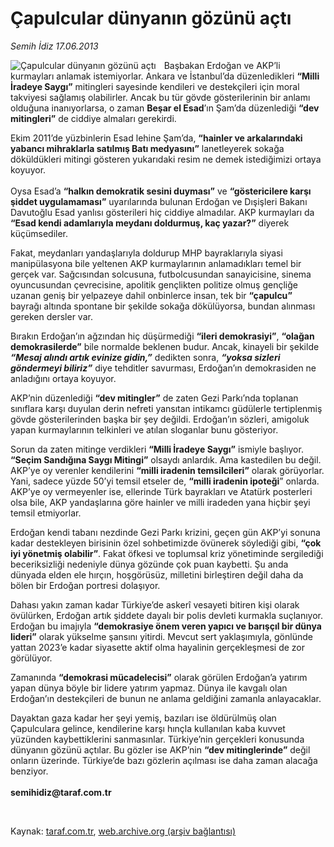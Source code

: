 # Çapulcular dünyanın gözünü açtı

*Semih İdiz 17.06.2013*

<div class="yazi"><img align="left" alt="Çapulcular dünyanın gözünü açtı" border="0" src="http://www.taraf.com.tr/fotoraflar/makaleler/capulcular-dunyanin-gozunu-acti_3488_orijinal.jpg" style="border-right-width:10px; border-color:#FFFFFF"/><p>Başbakan Erdoğan ve AKP’li kurmayları anlamak istemiyorlar. Ankara ve İstanbul’da düzenledikleri <b>“Milli İradeye Saygı”</b> mitingleri sayesinde kendileri ve destekçileri için moral takviyesi sağlamış olabilirler. Ancak bu tür gövde gösterilerinin bir anlamı olduğuna inanıyorlarsa, o zaman <b>Beşar el Esad</b>’ın Şam’da düzenlediği <b>“dev mitingleri”</b> de ciddiye almaları gerekirdi. </p>
<p>Ekim 2011’de yüzbinlerin Esad lehine Şam’da, <b>“hainler ve arkalarındaki yabancı mihraklarla satılmış Batı medyasını”</b> lanetleyerek sokağa döküldükleri mitingi gösteren yukarıdaki resim ne demek istediğimizi ortaya koyuyor. <br/><br/>Oysa Esad’a <b>“halkın demokratik sesini duyması”</b> ve <b>“göstericilere karşı şiddet uygulamaması”</b> uyarılarında bulunan Erdoğan ve Dışişleri Bakanı Davutoğlu Esad yanlısı gösterileri hiç ciddiye almadılar. AKP kurmayları da <b>“Esad kendi adamlarıyla meydanı doldurmuş, kaç yazar?”</b> diyerek küçümsediler. </p>
<p>Fakat, meydanları yandaşlarıyla doldurup MHP bayraklarıyla siyasi manipülasyona bile yeltenen AKP kurmaylarının anlamadıkları temel bir gerçek var. Sağcısından solcusuna, futbolcusundan sanayicisine, sinema oyuncusundan çevrecisine, apolitik gençlikten politize olmuş gençliğe uzanan geniş bir yelpazeye dahil onbinlerce insan, tek bir <b>“çapulcu”</b> bayrağı altında spontane bir şekilde sokağa dökülüyorsa, bundan alınması gereken dersler var.</p>
<p>Bırakın Erdoğan’ın ağzından hiç düşürmediği <b>“ileri demokrasiyi”</b>, <b>“olağan demokrasilerde”</b> bile normalde beklenen budur. Ancak, kinayeli bir şekilde <b><i>“Mesaj alındı artık evinize gidin,”</i></b> dedikten sonra, <b><i>“yoksa sizleri göndermeyi biliriz”</i></b> diye tehditler savurması, Erdoğan’ın demokrasiden ne anladığını ortaya koyuyor. </p>
<p>AKP’nin düzenlediği <b>“dev mitingler”</b> de zaten Gezi Parkı’nda toplanan sınıflara karşı duyulan derin nefreti yansıtan intikamcı güdülerle tertiplenmiş gövde gösterilerinden başka bir şey değildi. Erdoğan’ın sözleri, amigoluk yapan kurmaylarının telkinleri ve atılan sloganlar bunu gösteriyor. </p>
<p>Sorun da zaten mitinge verdikleri <b>“Milli İradeye Saygı”</b> ismiyle başlıyor. <b>“Seçim Sandığına Saygı Mitingi”</b> olsaydı anlardık. Ama kastedilen bu değil. AKP’ye oy verenler kendilerini <b>“milli iradenin temsilcileri”</b> olarak görüyorlar. Yani, sadece yüzde 50’yi temsil etseler de, <b>“milli iradenin ipoteği</b>” onlarda. AKP’ye oy vermeyenler ise, ellerinde Türk bayrakları ve Atatürk posterleri olsa bile, AKP yandaşlarına göre hainler ve milli iradeden yana hiçbir şeyi temsil etmiyorlar. </p>
<p>Erdoğan kendi tabanı nezdinde Gezi Parkı krizini, geçen gün AKP’yi sonuna kadar destekleyen birisinin özel sohbetimizde övünerek söylediği gibi, <b>“çok iyi yönetmiş olabilir”</b>. Fakat öfkesi ve toplumsal kriz yönetiminde sergilediği beceriksizliği nedeniyle dünya gözünde çok puan kaybetti. Şu anda dünyada elden ele hırçın, hoşgörüsüz, milletini birleştiren değil daha da bölen bir Erdoğan portresi dolaşıyor. </p>
<p>Dahası yakın zaman kadar Türkiye’de askerî vesayeti bitiren kişi olarak övülürken, Erdoğan artık şiddete dayalı bir polis devleti kurmakla suçlanıyor. Erdoğan bu imajıyla <b>“demokrasiye önem veren yapıcı ve barışçıl bir dünya lideri”</b> olarak yükselme şansını yitirdi. Mevcut sert yaklaşımıyla, gönlünde yattan 2023’e kadar siyasette aktif olma hayalinin gerçekleşmesi de zor görülüyor. </p>
<p>Zamanında <b>“demokrasi mücadelecisi”</b> olarak görülen Erdoğan’a yatırım yapan dünya böyle bir lidere yatırım yapmaz. Dünya ile kavgalı olan Erdoğan’ın destekçileri de bunun ne anlama geldiğini zamanla anlayacaklar. </p>
<p>Dayaktan gaza kadar her şeyi yemiş, bazıları ise öldürülmüş olan Çapulculara gelince, kendilerine karşı hınçla kullanılan kaba kuvvet yüzünden kaybettiklerini sanmasınlar. Türkiye’nin gerçekleri konusunda dünyanın gözünü açtılar. Bu gözler ise AKP’nin <b>“dev mitinglerinde”</b> değil onların üzerinde. Türkiye’de bazı gözlerin açılması ise daha zaman alacağa benziyor.<br/><br/><b>semihidiz@taraf.com.tr</b></p>
<p> </p>
</div>

Kaynak: [taraf.com.tr](http://www.taraf.com.tr:80/semih-idiz/makale-capulcular-dunyanin-gozunu-acti.htm), [web.archive.org (arşiv bağlantısı)](http://web.archive.org/web/20130620161526/http://www.taraf.com.tr:80/semih-idiz/makale-capulcular-dunyanin-gozunu-acti.htm)
